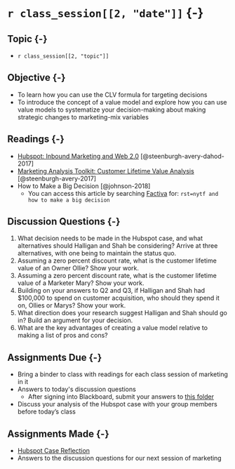 # `r class_session[[2, "date"]]` {-}

## Topic {-}

- `r class_session[[2, "topic"]]`

## Objective {-}

- To learn how you can use the CLV formula for targeting decisions  
- To introduce the concept of a value model and explore how you can use value 
models to systematize your decision-making about making strategic changes to 
marketing-mix variables  

## Readings {-}

- [Hubspot: Inbound Marketing and Web 2.0][harvard-coursepack]
[@steenburgh-avery-dahod-2017]
- [Marketing Analysis Toolkit: Customer Lifetime Value
Analysis][harvard-coursepack] [@steenburgh-avery-2017]  
- How to Make a Big Decision [@johnson-2018]
    - You can access this article by searching [Factiva][] for: `rst=nytf and
    how to make a big decision`  

## Discussion Questions {-}

1. What decision needs to be made in the Hubspot case, and what alternatives
should Halligan and Shah be considering? Arrive at three alternatives, with one
being to maintain the status quo.  
2. Assuming a zero percent discount rate, what is the customer lifetime value of
an Owner Ollie? Show your work.  
3. Assuming a zero percent discount rate, what is the customer lifetime value of
a Marketer Mary? Show your work.  
4. Building on your answers to Q2 and Q3, if Halligan and Shah had $100,000 to
spend on customer acquisition, who should they spend it on, Ollies or Marys?
Show your work.  
5. What direction does your research suggest Halligan and Shah should go in?
Build an argument for your decision.  
6. What are the key advantages of creating a value model relative to making a 
list of pros and cons?

## Assignments Due {-}

- Bring a binder to class with readings for each class session of marketing in 
it  
- Answers to today's discussion questions
    - After signing into Blackboard, submit your answers to [this
    folder][discussion-questions-submission-02]
- Discuss your analysis of the Hubspot case with your group members before 
today’s class  

## Assignments Made {-}

- [Hubspot Case Reflection][hubspot-case-reflection]  
- Answers to the discussion questions for our next session of marketing

[discussion-questions-submission-02]: https://blackboard.comm.virginia.edu/webapps/assignment/uploadAssignment?content_id=_191691_1&course_id=_3493_1
[factiva]: http://proxy01.its.virginia.edu/login?url=https://global.factiva.com/en/sess/login.asp?xsid=S003cbsYXmnNdmnNTamN9apN96s5DByWa3w3DB94cj0WErBQUFBQUFBQUFBQUFBQUFBQUFBQUFBQUFBQUFBQUFBQUEA
[harvard-coursepack]: https://hbsp.harvard.edu/import/850099
[hubspot-case-reflection]: https://forms.gle/NtDJnoZD7U2hDnXd6